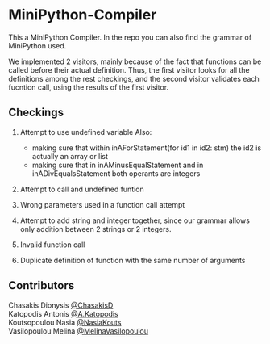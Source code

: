 # MiniPython-Compiler
This a MiniPython Compiler. In the repo you can also find the grammar of MiniPython used.

We implemented 2 visitors, mainly because of the fact that functions can be called before their actual definition. Thus, the first visitor looks for all the definitions among the rest checkings, and the second visitor validates each fucntion call, using the results of the first visitor.

## Checkings
1. Attempt to use undefined variable
    Also:
    - making sure that within inAForStatement(for id1 in id2: stm) the id2 is actually an array or list
    - making sure that in inAMinusEqualStatement and in inADivEqualsStatement both operants are integers

2. Attempt to call and undefined funtion

3. Wrong parameters used in a function call attempt

4. Attempt to add string and integer together, since our grammar allows only addition between 2 strings or 2 integers.

5. Invalid function call

6. Duplicate definition of function with the same number of arguments

## Contributors
Chasakis Dionysis [@ChasakisD](https://github.com/ChasakisD)  
Katopodis Antonis [@A.Katopodis](https://github.com/A-Katopodis)  
Koutsopoulou Nasia [@NasiaKouts](https://github.com/NasiaKouts)  
Vasilopoulou Melina [@MelinaVasilopoulou](https://github.com/MelinaVasilopoulou)
